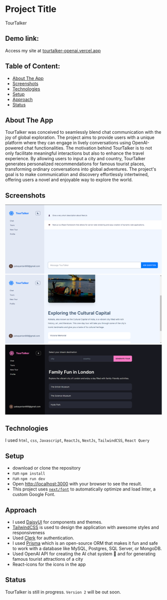 # Project Title

TourTalker

## Demo link:

Access my site at [tourtalker-openai.vercel.app](https://tourtalker-openai.vercel.app/)

## Table of Content:

- [About The App](#about-the-app)
- [Screenshots](#screenshots)
- [Technologies](#technologies)
- [Setup](#setup)
- [Approach](#approach)
- [Status](#status)

## About The App

TourTalker was conceived to seamlessly blend chat communication with the joy of global exploration. The project aims to provide users with a unique platform where they can engage in lively conversations using OpenAI-powered chat functionalities. The motivation behind TourTalker is to not only facilitate meaningful interactions but also to enhance the travel experience. By allowing users to input a city and country, TourTalker generates personalized recommendations for famous tourist places, transforming ordinary conversations into global adventures. The project's goal is to make communication and discovery effortlessly intertwined, offering users a novel and enjoyable way to explore the world.

## Screenshots

![Screenshot 1](/images/S1.png)
![Screenshot 2](/images/S2.png)
![Screenshot 3](/images/S3.png)

## Technologies

I used `html`, `css`, `Javascript`, `ReactJs`, `NextJs`, `TailwindCSS`, `React Query`

## Setup

- download or clone the repository
- run `npm install`
- run `npm run dev`
- Open [http://localhost:3000](http://localhost:3000) with your browser to see the result.
- This project uses [`next/font`](https://nextjs.org/docs/basic-features/font-optimization) to automatically optimize and load Inter, a custom Google Font.

## Approach

- I used [DaisyUI](https://daisyui.com) for components and themes.
- [TailwindCSS](https://tailwindcss.com) is used to design the application with awesome styles and responsiveness
- Used [Clerk](https://clerk.com) for authentication.
- I used [Prisma](https://www.prisma.io) which is an open-source ORM that makes it fun and safe to work with a database like MySQL, Postgres, SQL Server, or MongoDB.
- Used OpenAI API for creating the AI chat system 🤖 and for generating famous tourist attractions of a city
- React-icons for the icons in the app

## Status

TourTalker is still in progress. `Version 2` will be out soon.
